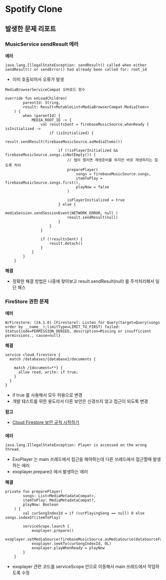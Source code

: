 # Spotify Clone

## 발생한 문제 리포트

### MusicService sendResult 에러

**에러**
```
java.lang.IllegalStateException: sendResult() called when either sendResult() or sendError() had already been called for: root_id
```

- 이미 호출되어서 오류가 발생

```
MediaBrowserServiceCompat 오버로드 함수

override fun onLoadChildren(
        parentId: String,
        result: Result<MutableList<MediaBrowserCompat.MediaItem>>
    ) {
        when (parentId) {
            MEDIA_ROOT_ID -> {
                val resultsSent = firebaseMusicSource.whenReady { isInitialized ->
                    if (isInitialized) {
                        result.sendResult(firebaseMusicSource.asMediaItems())

                        if (!isPlayerInitialized && firebaseMusicSource.songs.isNotEmpty()) {
                            // 앱이 열리면 재생준비를 하지만 바로 재생하지는 않도록 처리
                            preparePlayer(
                                songs = firebaseMusicSource.songs,
                                itemToPlay = firebaseMusicSource.songs.first(),
                                playNow = false
                            )

                            isPlayerInitialized = true
                        } else {
                            mediaSession.sendSessionEvent(NETWORK_ERROR, null )
                            result.sendResult(null)
                        }
                    }
                }

                if (!resultsSent) {
                    result.detach()
                }
            }
        }
    }
```

**해결**
- 정확한 해결 방법은 나중에 찾아보고 result.sendResult(null) 를 주석처리해서 일단 패스

### FireStore 권한 문제

**에러**
```
W/Firestore: (24.1.0) [Firestore]: Listen for Query(target=Query(songs order by __name__);limitType=LIMIT_TO_FIRST) failed: Status{code=PERMISSION_DENIED, description=Missing or insufficient permissions., cause=null}
```

**해결**
```
service cloud.firestore {
  match /databases/{database}/documents {

    match /{document=**} {
      allow read, write: if true;
    }
  }
}
```

- if true 를 사용해서 모두 허용으로 변경
- 개발 테스트를 위한 용도라서 다른 보안은 신경쓰지 않고 접근이 되도록 변경

**참고**
- [Cloud Firestore 보안 규칙 시작하기](https://firebase.google.com/docs/firestore/security/get-started?hl=ko#allow-all)


###
**에러**
```
java.lang.IllegalStateException: Player is accessed on the wrong thread.
```

- ExoPlayer 는 main 쓰레드에서 접근을 해야하는데 다른 쓰레드에서 접근할때 발생하는 에러
- exoplayer.prepare() 에서 발생하는 에러

**해결**
```
private fun preparePlayer(
        songs: List<MediaMetadataCompat>,
        itemToPlay: MediaMetadataCompat?,
        playNow: Boolean
    ) {
        val curSongIndexId = if (curPlayingSong == null) 0 else songs.indexOf(itemToPlay)

        serviceScope.launch {
            exoplayer.prepare()
            exoplayer.setMediaSource(firebaseMusicSource.asMediaSource(dataSourceFactory))
            exoplayer.seekTo(curSongIndexId, 0L)
            exoplayer.playWhenReady = playNow
        }
    }
```
- exoplayer 관련 코드를 serviceScope 안으로 이동해서 main 쓰레드에서 작업하도록 수정